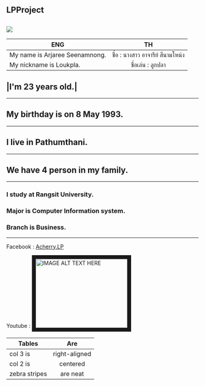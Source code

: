## LPProject
[<img src="https://scontent.fbkk10-1.fna.fbcdn.net/v/t1.0-1/p160x160/14238317_555010558026261_5865719711564211147_n.jpg?oh=42434d01382ce0ae39cb1e2b23bf44a8&oe=58762EB3">](https://www.facebook.com/Acherry.LP)
---
|**ENG**                         |**TH**                          |
|--------------------------------|:------------------------------:|
|  My name is Arjaree Seenamnong.|ชื่อ : นางสาว อาจารีย์  สีนามโหน่ง    |                  
| My nickname is Loukpla.        |ชื่อเล่น : ลูกปลา                   | 

## |I'm 23 years old.|
---
## My birthday is on 8 May 1993.
---
## I live in Pathumthani.
---
## We have 4 person in my family.
---
### I study at Rangsit University.
### Major is Computer Information system.
### Branch is Business.
---
 Facebook : [Acherry.LP](https://www.facebook.com/Acherry.LP)

Youtube : 
<a href="https://www.youtube.com/watch?v=QyhrOruvT1c
" target="_blank"><img src="https://i.ytimg.com/vi/QyhrOruvT1c/maxresdefault.jpg" 
alt="IMAGE ALT TEXT HERE" width="240" height="180" border="10" /></a>

| Tables        | Are           | 
| ------------- |:-------------:| 
| col 3 is      | right-aligned | 
| col 2 is      | centered      |   
| zebra stripes | are neat      |   

